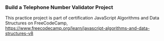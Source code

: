 ### Build a Telephone Number Validator Project

This practice project is part of certification JavaScript Algorithms and Data Structures on FreeCodeCamp,
https://www.freecodecamp.org/learn/javascript-algorithms-and-data-structures-v8
